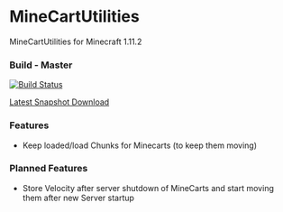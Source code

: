 # MineCartUtilities
MineCartUtilities for Minecraft 1.11.2

### Build - Master
[![Build Status](http://build.terratex.eu:8080/job/MC/job/master/badge/icon)](http://build.terratex.eu:8080/job/MC/job/master/)

[Latest Snapshot Download](http://build.terratex.eu:8080/job/MC/job/master/lastSuccessfulBuild/artifact/target/)


### Features
- Keep loaded/load Chunks for Minecarts (to keep them moving)

### Planned Features
- Store Velocity after server shutdown of MineCarts and start moving them after new Server startup